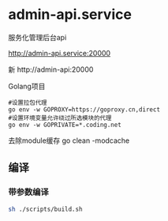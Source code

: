 # admin-api.service

服务化管理后台api

http://admin-api.service:20000

新
http://admin-api:20000

Golang项目

```
#设置拉包代理
go env -w GOPROXY=https://goproxy.cn,direct
#设置环境变量允许绕过所选模块的代理
go env -w GOPRIVATE=*.coding.net
```
去除module缓存
go clean -modcache

## 编译
### 带参数编译
```bash
sh ./scripts/build.sh
```
